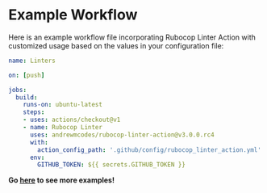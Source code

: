 # Example Workflow

Here is an example workflow file incorporating Rubocop Linter Action with customized usage based on the values in your configuration file:

```yaml
name: Linters

on: [push]

jobs:
  build:
    runs-on: ubuntu-latest
    steps:
    - uses: actions/checkout@v1
    - name: Rubocop Linter
      uses: andrewmcodes/rubocop-linter-action@v3.0.0.rc4
      with:
        action_config_path: '.github/config/rubocop_linter_action.yml' # Note: this is the default location
      env:
        GITHUB_TOKEN: ${{ secrets.GITHUB_TOKEN }}
```

**Go [here](https://github.com/handcars/rubocop-linter-action-playground/blob/master/.github/workflows) to see more examples!**
